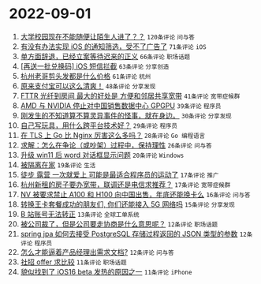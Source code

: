 # 2022-09-01

1. [大学校园现在不能随便让陌生人进了？？](https://www.v2ex.com/t/876910) `120条评论` `问与答`
1. [有没有办法实现 iOS 的通知筛选，受不了广告了](https://www.v2ex.com/t/876883) `71条评论` `iOS`
1. [单方面辞退，已经立案等待迟来的正义](https://www.v2ex.com/t/876946) `66条评论` `职场话题`
1. [[再送一批兑换码] iOS 短信拦截](https://www.v2ex.com/t/876876) `63条评论` `分享创造`
1. [杭州老哥剪头发都是什么价格](https://www.v2ex.com/t/876979) `61条评论` `杭州`
1. [原来支付宝可以这么清爽！](https://www.v2ex.com/t/876963) `48条评论` `分享发现`
1. [FTTR 光纤到房间 最大的好处是 方便和邻居共享宽带](https://www.v2ex.com/t/876955) `41条评论` `宽带症候群`
1. [AMD 与 NVIDIA 停止对中国销售数据中心 GPGPU](https://www.v2ex.com/t/876991) `39条评论` `程序员`
1. [刚发生的不知道算不算灵异事件的怪事，就在身边。](https://www.v2ex.com/t/877021) `30条评论` `分享发现`
1. [自己写玩具，用什么跨平台技术好？](https://www.v2ex.com/t/876974) `29条评论` `程序员`
1. [在 TLS 上 Go 比 Nginx 厉害这么多吗？](https://www.v2ex.com/t/877014) `28条评论` `Go 编程语言`
1. [求解：怎么在争论（或吵架）过程中，保持理性](https://www.v2ex.com/t/876951) `26条评论` `问与答`
1. [升级 win11 后 word 对话框显示问题](https://www.v2ex.com/t/876971) `20条评论` `Windows`
1. [被隔离在家](https://www.v2ex.com/t/877003) `19条评论` `生活`
1. [徒步 露营 一次就爱上 可能是最适合程序员的运动了](https://www.v2ex.com/t/876983) `17条评论` `推广`
1. [杭州新租的房子要办宽带，联调还是电信求推荐？](https://www.v2ex.com/t/876882) `17条评论` `宽带症候群`
1. [NV 被要求禁止 A100 和 H100 向中国出售，年底还能换卡么](https://www.v2ex.com/t/876915) `16条评论` `问与答`
1. [转换王卡套餐成功的朋友们, 你们还能接入 5G 网络吗](https://www.v2ex.com/t/876952) `15条评论` `分享发现`
1. [B 站账号无法转正](https://www.v2ex.com/t/876956) `13条评论` `全球工单系统`
1. [被公司裁了，但是公司要走协商是什么意思呢？](https://www.v2ex.com/t/876992) `12条评论` `职场话题`
1. [spring jpa 如何去接受 PostgreSQL 存储过程返回的 JSON 类型的参数](https://www.v2ex.com/t/876927) `12条评论` `程序员`
1. [怎么才能逼着产品经理出需求文档?](https://www.v2ex.com/t/876913) `12条评论` `问与答`
1. [社招 offer 求比较](https://www.v2ex.com/t/877026) `11条评论` `职场话题`
1. [貌似找到了 iOS16 beta 发热的原因之一](https://www.v2ex.com/t/876948) `11条评论` `iPhone`
